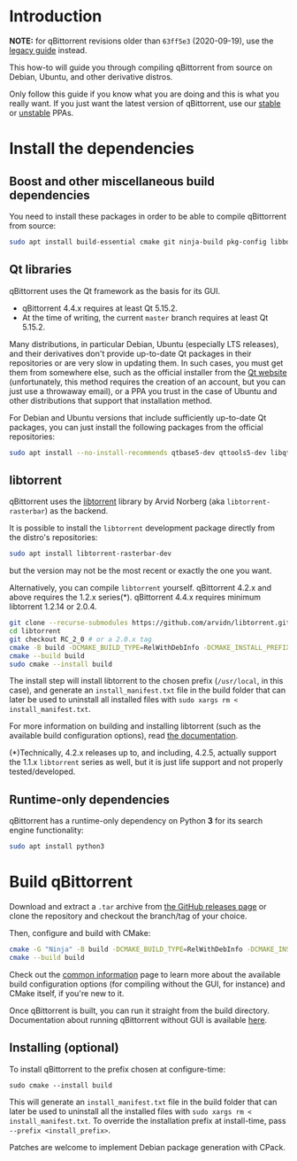# Introduction

**NOTE:** for qBittorrent revisions older than `63ff5e3` (2020-09-19), use the [legacy guide](https://github.com/qbittorrent/qBittorrent/wiki/Compilation-Debian-and-Ubuntu) instead.

This how-to will guide you through compiling qBittorrent from source on Debian, Ubuntu, and other derivative distros.

Only follow this guide if you know what you are doing and this is what you really want.
If you just want the latest version of qBittorrent, use our [stable](https://launchpad.net/~qbittorrent-team/+archive/ubuntu/qbittorrent-stable) or [unstable](https://launchpad.net/~qbittorrent-team/+archive/ubuntu/qbittorrent-unstable) PPAs.

# Install the dependencies

## Boost and other miscellaneous build dependencies

You need to install these packages in order to be able to compile qBittorrent from source:

```bash
sudo apt install build-essential cmake git ninja-build pkg-config libboost-dev libssl-dev zlib1g-dev libgl1-mesa-dev
```

## Qt libraries

qBittorrent uses the Qt framework as the basis for its GUI.

- qBittorrent 4.4.x requires at least Qt 5.15.2.
- At the time of writing, the current `master` branch requires at least Qt 5.15.2.

Many distributions, in particular Debian, Ubuntu (especially LTS releases), and their derivatives don't provide up-to-date Qt packages in their repositories or are very slow in updating them.
In such cases, you must get them from somewhere else, such as the official installer from the [Qt website](https://www.qt.io/download-qt-installer) (unfortunately, this method requires the creation of an account, but you can just use a throwaway email), or a PPA you trust in the case of Ubuntu and other distributions that support that installation method.

For Debian and Ubuntu versions that include sufficiently up-to-date Qt packages, you can just install the following packages from the official repositories:

```bash
sudo apt install --no-install-recommends qtbase5-dev qttools5-dev libqt5svg5-dev
```

## libtorrent

qBittorrent uses the [libtorrent](https://libtorrent.org/) library by Arvid Norberg (aka `libtorrent-rasterbar`) as the backend.

It is possible to install the `libtorrent` development package directly from the distro's repositories:

```bash
sudo apt install libtorrent-rasterbar-dev
```

but the version may not be the most recent or exactly the one you want.

Alternatively, you can compile `libtorrent` yourself. qBittorrent 4.2.x and above requires the  1.2.x series(*).
qBittorrent 4.4.x requires minimum libtorrent 1.2.14 or 2.0.4.

```bash
git clone --recurse-submodules https://github.com/arvidn/libtorrent.git
cd libtorrent
git checkout RC_2_0 # or a 2.0.x tag
cmake -B build -DCMAKE_BUILD_TYPE=RelWithDebInfo -DCMAKE_INSTALL_PREFIX=/usr/local
cmake --build build
sudo cmake --install build
```

The install step will install libtorrent to the chosen prefix (`/usr/local`, in this case), and generate an `install_manifest.txt` file in the build folder that can later be used to uninstall all installed files with `sudo xargs rm < install_manifest.txt`.

For more information on building and installing libtorrent (such as the available build configuration options), read [the documentation](https://www.libtorrent.org/building.html).

(*)Technically, 4.2.x releases up to, and including, 4.2.5, actually support the 1.1.x `libtorrent` series as well, but it is just life support and not properly tested/developed.

## Runtime-only dependencies

qBittorrent has a runtime-only dependency on Python **3** for its search engine functionality:

```bash
sudo apt install python3
```

# Build qBittorrent

Download and extract a `.tar` archive from [the GitHub releases page](https://github.com/qbittorrent/qBittorrent/releases) or clone the repository and checkout the branch/tag of your choice.

Then, configure and build with CMake:

```bash
cmake -G "Ninja" -B build -DCMAKE_BUILD_TYPE=RelWithDebInfo -DCMAKE_INSTALL_PREFIX=/usr/local
cmake --build build
```

Check out the [common information](https://github.com/qbittorrent/qBittorrent/wiki/Compilation-with-CMake-common-information) page to learn more about the available build configuration options (for compiling without the GUI, for instance) and CMake itself, if you're new to it.

Once qBittorrent is built, you can run it straight from the build directory. Documentation about running qBittorrent without GUI is available [here](https://github.com/qbittorrent/qBittorrent/wiki/Running-qBittorrent-without-X-server-(WebUI-only)).

## Installing (optional)

To install qBittorrent to the prefix chosen at configure-time:

```
sudo cmake --install build
```

This will generate an `install_manifest.txt` file in the build folder that can later be used to uninstall all the installed files with `sudo xargs rm < install_manifest.txt`. To override the installation prefix at install-time, pass `--prefix <install_prefix>`.

Patches are welcome to implement Debian package generation with CPack.
